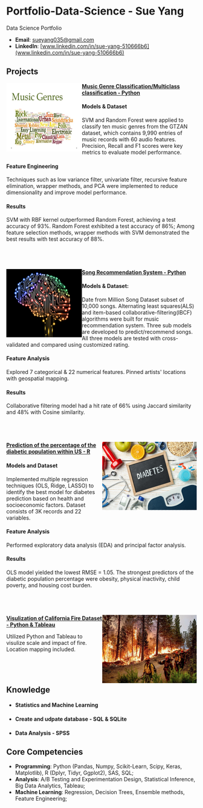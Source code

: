 # Portfolio-Data-Science - Sue Yang
Data Science Portfolio 

- **Email**: [sueyang035@gmail.com](sueyang035@gmail.com)
- **LinkedIn**: [www.linkedin.com/in/sue-yang-510666b6](www.linkedin.com/in/sue-yang-510666b6)

## Projects

<img align="left" width="200" height="180" src="https://github.com/sueyang035/Portfolio-Data-Science/blob/main/music.webp"> **[Music Genre Classification/Multiclass classification - Python](https://github.com/sueyang035/Portfolio-Data-Science/blob/Music-Genre-Classification/Advanced%20Machine%20Learning%20Classificaiton.pdf)**

#### Models & Dataset
SVM and Random Forest were applied to classify ten music genres from the GTZAN dataset, which
contains 9,990 entries of music records with 60 audio features. Precision, Recall and F1 scores were key metrics to
evaluate model performance.
#### Feature Engineering
Techniques such as low variance filter, univariate filter, recursive feature elimination, wrapper
methods, and PCA were implemented to reduce dimensionality and improve model performance.

#### Results

SVM with RBF kernel outperformed Random Forest, achieving a test accuracy of 93%. Random Forest
exhibited a test accuracy of 86%; Among feature selection methods, wrapper methods with SVM demonstrated the best
results with test accuracy of 88%.



#
<br />

<img align="left" width="200" height="180" src="https://github.com/sueyang035/Portfolio-Data-Science/blob/main/song.webp"> **[Song Recommendation System - Python](https://github.com/sueyang035/Portfolio-Data-Science/blob/KNN--Song-Recommendation/KNN%20-%20Recommend%20Songs.ipynb)**

#### Models & Dataset:
Date from Million Song Dataset subset of 10,000 songs.
Alternating least squares(ALS) and item-based collaborative-filtering(IBCF) algorithms were built for music recommendation system. Three sub models are developed to predict/recommend songs. All three models are tested with cross-validated and compared using customized rating. 

#### Feature Analysis
Explored 7 categorical & 22 numerical features. Pinned artists' locations with geospatial mapping.
#### Results
Collaborative filtering model had a hit rate of 66% using Jaccard similarity and 48% with Cosine similarity.



#
<br />

<img align="right" width="250" height="180" src="https://github.com/sueyang035/Portfolio-Data-Science/blob/main/diabetes.jpg"> **[Prediction of the percentage of the diabetic population within US - R](https://github.com/Celinejxy/Predicting-Consumer-Spending.git)**

#### Models and Dataset
Implemented multiple regression techniques (OLS, Ridge, LASSO) to identify the best model for
diabetes prediction based on health and socioeconomic factors. Dataset consists of 3K records and 22 variables.
#### Feature Analysis
Performed exploratory data analysis (EDA) and principal factor analysis.
#### Results
OLS model yielded the lowest RMSE = 1.05. The strongest predictors of the diabetic population percentage
were obesity, physical inactivity, child poverty, and housing cost burden.
#
<br />

<img align="right" width="250" height="180" src="https://github.com/sueyang035/Portfolio-Data-Science/blob/main/fire.webp"> **[Visulization of California Fire Dataset - Python & Tableau ]()**

Utilized Python and Tableau to visulize scale and impact of fire.
Location mapping included. 

#

<br />


## Knowledge 

- #### Statistics and Machine Learning

- #### Create and udpate database - SQL & SQLite

 - #### Data Analysis - SPSS



 
## Core Competencies

- **Programming**: Python (Pandas, Numpy, Scikit-Learn, Scipy, Keras, Matplotlib), R (Dplyr, Tidyr, Ggplot2), SAS, SQL;
- **Analysis**: A/B Testing and Experimentation Design, Statistical Inference, Big Data Analytics, Tableau; 
- **Machine Learning**: Regression, Decision Trees, Ensemble methods, Feature Engineering;
